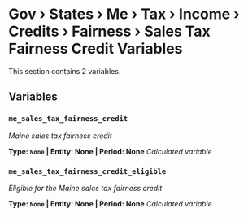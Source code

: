 # Gov › States › Me › Tax › Income › Credits › Fairness › Sales Tax Fairness Credit Variables

This section contains 2 variables.

## Variables

### `me_sales_tax_fairness_credit`
*Maine sales tax fairness credit*

**Type: `None` | Entity: None | Period: None**
*Calculated variable*

### `me_sales_tax_fairness_credit_eligible`
*Eligible for the Maine sales tax fairness credit*

**Type: `None` | Entity: None | Period: None**
*Calculated variable*
